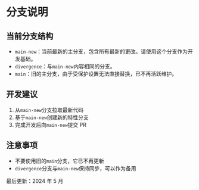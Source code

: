 # 分支说明

## 当前分支结构

- `main-new`：当前最新的主分支，包含所有最新的更改。请使用这个分支作为开发基础。
- `divergence`：与`main-new`内容相同的分支。
- `main`：旧的主分支，由于受保护设置无法直接替换，已不再活跃维护。

## 开发建议

1. 从`main-new`分支拉取最新代码
2. 基于`main-new`创建新的特性分支
3. 完成开发后向`main-new`提交 PR

## 注意事项

- 不要使用旧的`main`分支，它已不再更新
- `divergence`分支与`main-new`保持同步，可以作为备用

最后更新：2024 年 5 月
